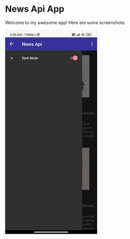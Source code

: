 # News Api App

Welcome to my awesome app! Here are some screenshots:

<img src="https://github.com/Akash-27022002/NewsApi/blob/master/images/image_darkmode.jpg" alt="Dark Mode Screenshot" width="300px" />

